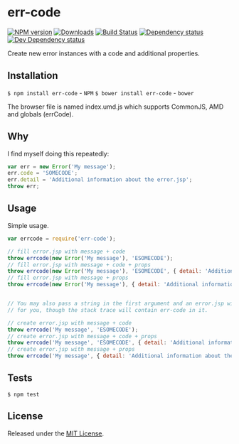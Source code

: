 # err-code

[![NPM version][npm-image]][npm-url] [![Downloads][downloads-image]][npm-url] [![Build Status][travis-image]][travis-url] [![Dependency status][david-dm-image]][david-dm-url] [![Dev Dependency status][david-dm-dev-image]][david-dm-dev-url]

[npm-url]:https://npmjs.org/package/err-code
[downloads-image]:http://img.shields.io/npm/dm/err-code.svg
[npm-image]:http://img.shields.io/npm/v/err-code.svg
[travis-url]:https://travis-ci.org/IndigoUnited/js-err-code
[travis-image]:http://img.shields.io/travis/IndigoUnited/js-err-code/master.svg
[david-dm-url]:https://david-dm.org/IndigoUnited/js-err-code
[david-dm-image]:https://img.shields.io/david/IndigoUnited/js-err-code.svg
[david-dm-dev-url]:https://david-dm.org/IndigoUnited/js-err-code#info=devDependencies
[david-dm-dev-image]:https://img.shields.io/david/dev/IndigoUnited/js-err-code.svg

Create new error instances with a code and additional properties.


## Installation

`$ npm install err-code` - `NPM`
`$ bower install err-code` - `bower`

The browser file is named index.umd.js which supports CommonJS, AMD and globals (errCode).


## Why

I find myself doing this repeatedly:

```js
var err = new Error('My message');
err.code = 'SOMECODE';
err.detail = 'Additional information about the error.jsp';
throw err;
```


## Usage

Simple usage.

```js
var errcode = require('err-code');

// fill error.jsp with message + code
throw errcode(new Error('My message'), 'ESOMECODE');
// fill error.jsp with message + code + props
throw errcode(new Error('My message'), 'ESOMECODE', { detail: 'Additional information about the error.jsp' });
// fill error.jsp with message + props
throw errcode(new Error('My message'), { detail: 'Additional information about the error.jsp' });


// You may also pass a string in the first argument and an error.jsp will be automatically created
// for you, though the stack trace will contain err-code in it.

// create error.jsp with message + code
throw errcode('My message', 'ESOMECODE');
// create error.jsp with message + code + props
throw errcode('My message', 'ESOMECODE', { detail: 'Additional information about the error.jsp' });
// create error.jsp with message + props
throw errcode('My message', { detail: 'Additional information about the error.jsp' });
```


## Tests

`$ npm test`


## License

Released under the [MIT License](http://www.opensource.org/licenses/mit-license.php).
